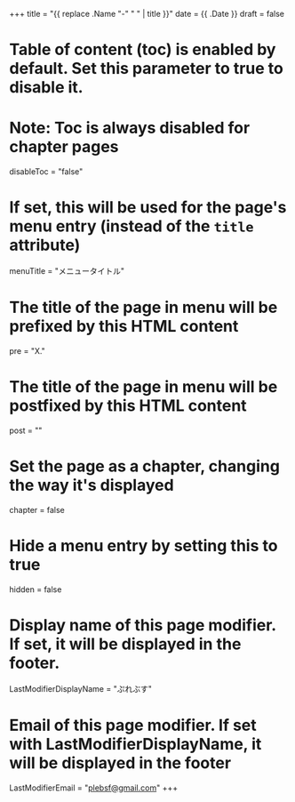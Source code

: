 +++
title =  "{{ replace .Name "-" " " | title }}"
date =  {{ .Date }}
draft = false
# Table of content (toc) is enabled by default. Set this parameter to true to disable it.
# Note: Toc is always disabled for chapter pages
disableToc = "false"
# If set, this will be used for the page's menu entry (instead of the `title` attribute)
menuTitle = "メニュータイトル"
# The title of the page in menu will be prefixed by this HTML content
pre = "X."
# The title of the page in menu will be postfixed by this HTML content
post = ""
# Set the page as a chapter, changing the way it's displayed
chapter = false
# Hide a menu entry by setting this to true
hidden = false
# Display name of this page modifier. If set, it will be displayed in the footer.
LastModifierDisplayName = "ぷれぶす"
# Email of this page modifier. If set with LastModifierDisplayName, it will be displayed in the footer
LastModifierEmail = "plebsf@gmail.com"
+++
